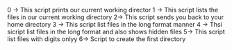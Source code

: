 0 -> This script prints our current working director
1 -> This script lists the files in our current working directory
2-> This script  sends you back to your home directory
3 -> This script list files in the long format manner
4 -> Thsi sicript list files in the long format and also shows hidden files
5-> This script list files with digits onlyy
6-> Script to create the first directory
